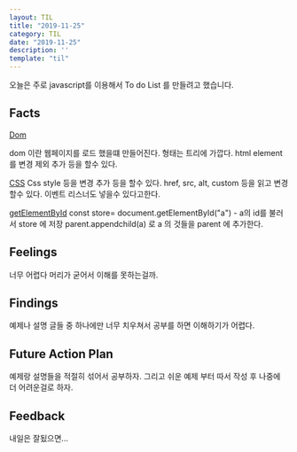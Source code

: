 ```yaml
---
layout: TIL
title: "2019-11-25"
category: TIL
date: "2019-11-25"
description: ''
template: "til"
---
```


오늘은 주로 javascript를 이용해서 To do List 를 만들려고 했습니다. 

## Facts

[Dom](https://developer.mozilla.org/ko/docs/Web/API/Document_Object_Model)

dom 이란 웹페이지를 로드 했을떄 만들어진다. 형태는 트리에 가깝다.
html element 를 변경 제외 추가 등을 할수 있다.

[CSS](https://developer.mozilla.org/ko/docs/Web/CS)
Css style 등을 변경 추가 등을 할수 있다.
href, src, alt, custom 등을 읽고 변경 할수 있다. 
이벤트 리스너도 넣을수 있다고한다. 

[getElementById](https://developer.mozilla.org/ko/docs/Web/API/Document/getElementById)
const store= document.getElementById("a") - a의 id를 불러서 store 에 저장
parent.appendchild(a) 로 a 의 것들을 parent 에 추가한다.
 
## Feelings

너무 어렵다 머리가 굳어서 이해를 못하는걸까.

## Findings

예제나 설명 글들 중 하나에만 너무 치우쳐서 공부를 하면 이해하기가 어렵다.

## Future Action Plan

예제랑 설명들을 적절히 섞어서 공부하자. 그리고 쉬운 예제 부터 따서 작성 후 나중에 더 어려운걸로 하자.

## Feedback

내일은 잘됬으면...
